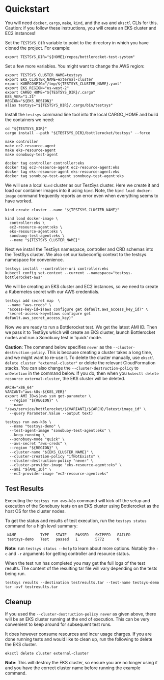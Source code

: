 # Quickstart

You will need `docker`, `cargo`, `make`, `kind`, and the `aws` and `eksctl` CLIs for this.
Caution: if you follow these instructions, you will create an EKS cluster and EC2 instances!

Set the `TESTSYS_DIR` variable to point to the directory in which you have cloned the project.
For example:

```shell
export TESTSYS_DIR="${HOME}/repos/bottlerocket-test-system"
```

Set a few more variables.
You might want to change the AWS region:

```shell
export TESTSYS_CLUSTER_NAME=testsys
export EKS_CLUSTER_NAME=external-cluster
export KUBECONFIG="/tmp/${TESTSYS_CLUSTER_NAME}.yaml"
export EKS_REGION="us-west-2"
export CARGO_HOME="${TESTSYS_DIR}/.cargo"
K8S_VER="1.21"
REGION="${EKS_RESION}"
alias testsys="${TESTSYS_DIR}/.cargo/bin/testsys"
```

Install the `testsys` command line tool into the local CARGO_HOME and build the containers we need:

```shell
cd "${TESTSYS_DIR}"
cargo install --path "${TESTSYS_DIR}/bottlerocket/testsys" --force

make controller
make ec2-resource-agent
make eks-resource-agent
make sonobuoy-test-agent

docker tag controller controller:eks
docker tag ec2-resource-agent ec2-resource-agent:eks
docker tag eks-resource-agent eks-resource-agent:eks
docker tag sonobuoy-test-agent sonobuoy-test-agent:eks
```

We will use a local `kind` cluster as our TestSys cluster.
Here we create it and load our container images into it using `kind`.
Note, the `kind load docker-image` command frequently reports an error even when everything seems to have worked.

```shell
kind create cluster --name "${TESTSYS_CLUSTER_NAME}"

kind load docker-image \
  controller:eks \
  ec2-resource-agent:eks \
  eks-resource-agent:eks \
  sonobuoy-test-agent:eks \
  --name "${TESTSYS_CLUSTER_NAME}"
```

Next we install the TestSys namespace, controller and CRD schemas into the TestSys cluster.
We also set our kubeconfig context to the testsys namespace for convenience.

```shell
testsys install --controller-uri controller:eks
kubectl config set-context --current --namespace="testsys-bottlerocket-aws"
```

We will be creating an EKS cluster and EC2 instances, so we need to create a Kubernetes secret with our AWS credentials.

```shell
testsys add secret map  \
 --name "aws-creds" \
 "access-key-id=$(aws configure get default.aws_access_key_id)" \
 "secret-access-key=$(aws configure get default.aws_secret_access_key)"
```

Now we are ready to run a Bottlerocket test.
We get the latest AMI ID.
Then we pass it to TestSys which will create an EKS cluster, launch Bottlerocket nodes and run a Sonobuoy test in 'quick' mode.

**Caution**: The command below specifies `never` as the `--cluster-destruction-policy`.
This is because creating a cluster takes a long time, and we might want to re-use it.
To delete the cluster manually, use `eksctl delete cluster "external-cluster"` or delete the relevant CloudFormation stacks.
You can also change the `--cluster-destruction-policy` to `onDeletion` in the command below.
If you do, then when you `kubectl delete resource external-cluster`, the EKS cluster will be deleted.

```shell
ARCH="x86_64"
VARIANT="aws-k8s-${K8S_VER}"
export AMI_ID=$(aws ssm get-parameter \
  --region "${REGION}" \
  --name "/aws/service/bottlerocket/${VARIANT}/${ARCH}/latest/image_id" \
  --query Parameter.Value --output text)

testsys run aws-k8s \
  --name "testsys-demo" \
  --test-agent-image "sonobuoy-test-agent:eks" \
  --keep-running \
  --sonobuoy-mode "quick" \
  --aws-secret "aws-creds" \
  --region "${REGION}" \
  --cluster-name "${EKS_CLUSTER_NAME}" \
  --cluster-creation-policy "ifNotExists" \
  --cluster-destruction-policy "never" \
  --cluster-provider-image "eks-resource-agent:eks" \
  --ami "${AMI_ID}" \
  --ec2-provider-image "ec2-resource-agent:eks"
```

## Test Results

Executing the `testsys run aws-k8s` command will kick off the setup and execution of the Sonobuoy tests on an EKS cluster using Bottlerocket as the host OS for the cluster nodes.

To get the status and results of test execution, run the `testsys status` command for a high level summary:

```shell
 NAME           TYPE   STATE    PASSED   SKIPPED   FAILED
 testsys-demo   Test   passed   1        5772      0
```

**Note:** run `testsys status --help` to learn about more options.
Notably the `-c` and `-r` arguments for getting controller and resource status.

When the test run has completed you may get the full logs of the test results.
The content of the resulting tar file will vary depending on the tests being run.

```shell
testsys results --destination testresults.tar --test-name testsys-demo
tar -xvf testresults.tar
```

## Cleanup

If you used the `--cluster-destruction-policy never` as given above, there will be an EKS cluster running at the end of execution.
This can be very convenient to keep around for subsequent test runs.

It does however consume resources and incur usage charges.
If you are done running tests and would like to clean up, run the following to delete the EKS cluster.

```shell
eksctl delete cluster external-cluster
```

**Note:** This will destroy the EKS cluster, so ensure you are no longer
using it and you have the correct cluster name before running the
example command.

